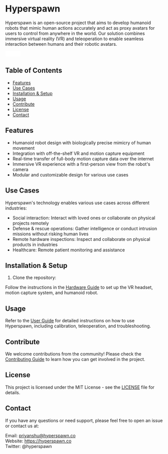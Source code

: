 # Hyperspawn

Hyperspawn is an open-source project that aims to develop humanoid robots that mimic human actions accurately and act as proxy avatars for users to control from anywhere in the world. Our solution combines immersive virtual reality (VR) and teleoperation to enable seamless interaction between humans and their robotic avatars.

<img src="https://github.com/Hyperspawn/.github/blob/main/profile/images/Hyperspawn.png" width="48px">

## Table of Contents
- [Features](#features)
- [Use Cases](#use-cases)
- [Installation & Setup](#installation--setup)
- [Usage](#usage)
- [Contribute](#contribute)
- [License](#license)
- [Contact](#contact)

## Features
- Humanoid robot design with biologically precise mimicry of human movement
- Integration with off-the-shelf VR and motion capture equipment
- Real-time transfer of full-body motion capture data over the internet
- Immersive VR experience with a first-person view from the robot's camera
- Modular and customizable design for various use cases

## Use Cases
Hyperspawn's technology enables various use cases across different industries:

- Social interaction: Interact with loved ones or collaborate on physical projects remotely
- Defense & rescue operations: Gather intelligence or conduct intrusion missions without risking human lives
- Remote hardware inspections: Inspect and collaborate on physical products in industries
- Healthcare: Remote patient monitoring and assistance

## Installation & Setup

1. Clone the repository:

Follow the instructions in the [Hardware Guide](hardware_guide.md) to set up the VR headset, motion capture system, and humanoid robot.

## Usage
Refer to the [User Guide](user_guide.md) for detailed instructions on how to use Hyperspawn, including calibration, teleoperation, and troubleshooting.

## Contribute
We welcome contributions from the community! Please check the [Contributing Guide](contributing.md) to learn how you can get involved in the project.

## License
This project is licensed under the MIT License - see the [LICENSE](/LICENSE) file for details.

## Contact
If you have any questions or need support, please feel free to open an issue or contact us at:

Email: priyanshu@hyperspawn.co  
Website: https://hyperspawn.co  
Twitter: @hyperspawn
